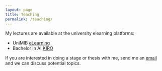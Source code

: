 ```yaml
---
layout: page
title: Teaching
permalink: /teaching/
---
```


My lectures are available at the university elearning platforms:
- UniMIB [eLearning](https://elearning.unimib.it/)
- Bachelor in AI [KIRO](https://elearning.unipv.it/)

If you are interested in doing a stage or thesis with me, send me an 
[email](mailto:rafael.penaloza@unimib.it) and we can discuss potential topics.